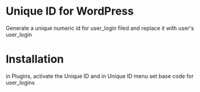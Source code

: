 # Unique ID for WordPress
Generate a unique numeric id for user_login filed and replace it with user's user_login

# Installation
in Plugins, activate the Unique ID and in Unique ID menu set base code for user_logins 
